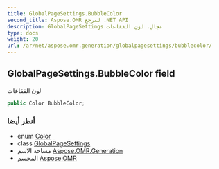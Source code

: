 ```yaml
---
title: GlobalPageSettings.BubbleColor
second_title: Aspose.OMR لمرجع .NET API
description: GlobalPageSettings مجال. لون الفقاعات
type: docs
weight: 20
url: /ar/net/aspose.omr.generation/globalpagesettings/bubblecolor/
---
```

## GlobalPageSettings.BubbleColor field

لون الفقاعات

```csharp
public Color BubbleColor;
```

### أنظر أيضا

* enum [Color](../../color/)
* class [GlobalPageSettings](../)
* مساحة الاسم [Aspose.OMR.Generation](../../globalpagesettings/)
* المجسم [Aspose.OMR](../../../)


